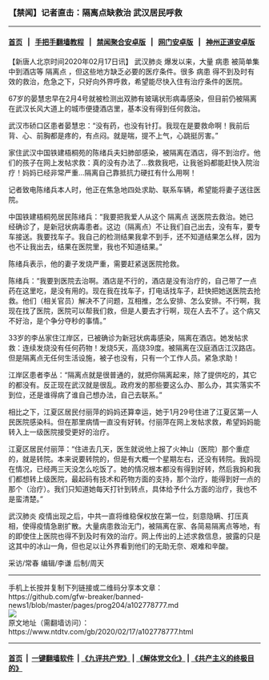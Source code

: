 ### 【禁闻】记者直击：隔离点缺救治 武汉居民呼救
------------------------

#### [首页](https://github.com/gfw-breaker/banned-news1/blob/master/README.md) &nbsp;&nbsp;|&nbsp;&nbsp; [手把手翻墙教程](https://github.com/gfw-breaker/guides/wiki) &nbsp;&nbsp;|&nbsp;&nbsp; [禁闻聚合安卓版](https://github.com/gfw-breaker/bn-android) &nbsp;&nbsp;|&nbsp;&nbsp; [网门安卓版](https://github.com/oGate2/oGate) &nbsp;&nbsp;|&nbsp;&nbsp; [神州正道安卓版](https://github.com/SzzdOgate/update) 



<div><div class="post_content" itemprop="articleBody">
 <p>
  【新唐人北京时间2020年02月17日讯】
  <ok href="https://www.ntdtv.com/gb/武汉肺炎.htm">
   武汉肺炎
  </ok>
  爆发以来，大量
  <ok href="https://www.ntdtv.com/gb/病患.htm">
   病患
  </ok>
  被简单集中到酒店等
  <ok href="https://www.ntdtv.com/gb/隔离点.htm">
   隔离点
  </ok>
  ，但这些地方缺乏必要的医疗条件。很多
  <ok href="https://www.ntdtv.com/gb/病患.htm">
   病患
  </ok>
  得不到及时有效的救治，危急之下，只好向外界呼救，希望能尽快入住有治疗条件的医院。
 </p>
 <p>
  67岁的晏慧忠早在2月4号就被检测出双肺有玻璃状形病毒感染，但目前仍被隔离在武汉长风大道上的城市便捷酒店里，基本没有得到任何救治。
 </p>
 <p>
  武汉市硚口区患者晏慧忠：“没有药，也没有针打。我现在是要救命啊！我前后背、心、前胸都是疼的，有点闷。就是喘，提不上气，心跳挺厉害。”
 </p>
 <p>
  家住武汉中国铁建梧桐苑的陈绪兵夫妇肺部感染，被隔离在酒店，得不到治疗。他们的孩子在网上发帖求救：真的没有办法了…救救我吧，让我爸妈都能赶快入院治疗！妈妈已经非常严重…隔离自己靠抵抗力硬扛有什么用啊！
 </p>
 <p>
  记者致电陈绪兵本人时，他正在焦急地四处求助、联系车辆，希望能将妻子送往医院。
 </p>
 <p>
  中国铁建梧桐苑居民陈绪兵：“我要把我爱人从这个
  <ok href="https://www.ntdtv.com/gb/隔离点.htm">
   隔离点
  </ok>
  送医院去救治。她已经确诊了，是新冠状病毒患者。这边（隔离点）不让我们自己出去，没有车，要专车接送。我要找车子。我自己的检测结果我拿不到手，还不知道结果怎么样，因为也不让我出去，结果在医院里，我也不知道结果。”
 </p>
 <p>
  陈绪兵表示，他的妻子发烧严重，需要赶紧送医院抢救。
 </p>
 <p>
  陈绪兵：“我要到医院去治啊。酒店是不行的，酒店是没有治疗的，自己带了一点药在这里吃，是没有用的。现在我在找车子，打电话找车子，赶快把她送医院去抢救。他们（相关官员）解决不了问题，互相推，怎么安排、怎么安排。不行啊，我现在找了医院，医院可以帮我们救，但是人要去才行啊，现在人去不了。这个病又不好治，是个争分夺秒的事情。”
 </p>
 <p>
  33岁的李丛家住江岸区，已被确诊为新冠状病毒感染，隔离在酒店。她发帖求救：连续发烧没有任何药物！发烧5天，高烧39度。被隔离在汉庭酒店江汉路店。但是隔离点无任何生活设施，被子也没有，只有一个工作人员。紧急求助！
 </p>
 <p>
  江岸区患者李丛：“隔离点就是很普通的，就把你隔离起来，除了提供吃的，其它的都没有。反正现在武汉就是很乱。政府发的那些要这么办、那么办，其实落实不到位，还是谁得病了谁自己想办法，自己去联系。”
 </p>
 <p>
  相比之下，江夏区居民付丽萍的妈妈还算幸运，她于1月29号住进了江夏区第一人民医院感染科。但在那里病情一直没有好转。付丽萍在网上发帖求救，希望妈妈能转入上一级医院接受更好的治疗。
 </p>
 <p>
  江夏区居民付丽萍：“住进去几天，医生就说他上报了火神山（医院）那个重症的，就是转院。本来说要转院的，但是有大概一个星期左右，还没有转院。我妈现在情况，已经两三天没怎么吃饭了。她的情况根本都没有得到好转，然后我妈和我们都想转上级医院，最起码有技术和药物方面的支持，那个治疗，能得到好一点的那个（治疗）。我们只知道她每天打针到转点，具体给予什么方面的治疗，我也不是蛮清楚。”
 </p>
 <p>
  <ok href="https://www.ntdtv.com/gb/武汉肺炎.htm">
   武汉肺炎
  </ok>
  疫情出现之后，中共一直将维稳保权放在第一位，刻意隐瞒、打压真相，使得疫情急剧扩散。大量病患救治无门，被隔离在家、各简易隔离点等地，有的即使住上医院也得不到及时有效的治疗。网上传出的上述求救信息，披露的只是这其中的冰山一角，但也足以让外界看到他们的无助无奈、艰难和辛酸。
 </p>
 <p>
  采访/常春 编辑/李谦 后制/周天
 </p>
 <div class="single_ad">
 </div>
</div>
</div>
<hr/>
手机上长按并复制下列链接或二维码分享本文章：<br/>
https://github.com/gfw-breaker/banned-news1/blob/master/pages/prog204/a102778777.md <br/>
<a href='https://github.com/gfw-breaker/banned-news1/blob/master/pages/prog204/a102778777.md'><img src='https://github.com/gfw-breaker/banned-news1/blob/master/pages/prog204/a102778777.md.png'/></a> <br/>
原文地址（需翻墙访问）：https://www.ntdtv.com/gb/2020/02/17/a102778777.html


------------------------
#### [首页](https://github.com/gfw-breaker/banned-news1/blob/master/README.md) &nbsp;|&nbsp; [一键翻墙软件](https://github.com/gfw-breaker/nogfw/blob/master/README.md) &nbsp;| [《九评共产党》](https://github.com/gfw-breaker/9ping.md/blob/master/README.md#九评之一评共产党是什么) | [《解体党文化》](https://github.com/gfw-breaker/jtdwh.md/blob/master/README.md) | [《共产主义的终极目的》](https://github.com/gfw-breaker/gczydzjmd.md/blob/master/README.md)


<img src='http://gfw-breaker.win/banned-news/pages/prog204/a102778777.md' width='0px' height='0px'/>